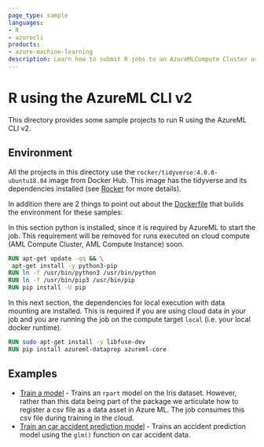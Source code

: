 ```yaml
---
page_type: sample
languages:
- R
- azurecli
products:
- azure-machine-learning
description: Learn how to submit R jobs to an AzureMLCompute Cluster using the AzureML CLI v2.
---
```


# R using the AzureML CLI v2

This directory provides some sample projects to run R using the AzureML CLI v2.

## Environment
All the projects in this directory use the `rocker/tidyverse:4.0.0-ubuntu18.04` image from Docker Hub. This image has the tidyverse and its dependencies installed (see [Rocker](https://github.com/rocker-org/rocker) for more details).

In addition there are 2 things to point out about the [Dockerfile](./basic-train-model/Dockerfile) that builds the environment for these samples:

In this section python is installed, since it is required by AzureML to start the job. This requirement will be removed for runs executed on cloud compute (AML Compute Cluster, AML Compute Instance) soon.
```Dockerfile
RUN apt-get update -qq && \
 apt-get install -y python3-pip
RUN ln -f /usr/bin/python3 /usr/bin/python
RUN ln -f /usr/bin/pip3 /usr/bin/pip
RUN pip install -U pip
```

In this next section, the dependencies for local execution with data mounting are installed. This is required if you are using cloud data in your job and you are running the job on the compute target `local` (i.e. your local docker runtime).
```Dockerfile
RUN sudo apt-get install -y libfuse-dev
RUN pip install azureml-dataprep azureml-core
```

## Examples

* [Train a model](./basic-train-model/) - Trains an `rpart` model on the Iris dataset. However, rather than this data being part of the package we articulate how to register a csv file as a data asset in Azure ML. The job consumes this csv file during training in the cloud.
* [Train an car accident prediction model](./accident-prediction) - Trains an accident prediction model using the `glm()` function on car accident data.

